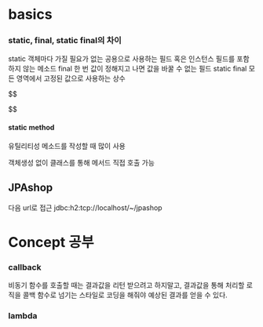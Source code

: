 

# basics

### static, final, static final의 차이

static	객체마다 가질 필요가 없는 공용으로 사용하는 필드 혹은 인스턴스 필드를 포함하지 않는 메소드
final	한 번 값이 정해지고 나면 값을 바꿀 수 없는 필드
static final	모든 영역에서 고정된 값으로 사용하는 상수

$$

$$

#### static method

유틸리티성 메소드를 작성할 때 많이 사용

객체생성 없이 클래스를 통해 메서드 직접 호출 가능


## JPAshop

다음 url로 접근
jdbc:h2:tcp://localhost/~/jpashop  


# Concept 공부

### callback

비동기 함수를 호출할 때는 결과값을 리턴 받으려고 하지말고, 결과값을 통해 처리할 로직을 콜백 함수로 넘기는 스타일로 코딩을 해줘야 예상된 결과를 얻을 수 있다.

### lambda